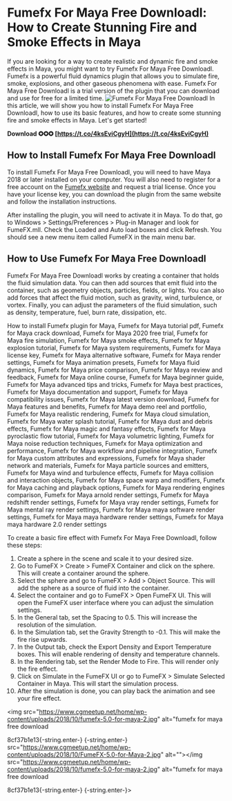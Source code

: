 
 
# Fumefx For Maya Free Downloadl: How to Create Stunning Fire and Smoke Effects in Maya
 
If you are looking for a way to create realistic and dynamic fire and smoke effects in Maya, you might want to try Fumefx For Maya Free Downloadl. Fumefx is a powerful fluid dynamics plugin that allows you to simulate fire, smoke, explosions, and other gaseous phenomena with ease. Fumefx For Maya Free Downloadl is a trial version of the plugin that you can download and use for free for a limited time.
 ![Fumefx For Maya Free Downloadl](https://www.cgmeetup.net/home/wp-content/uploads/2018/10/FumeFX-5.0-for-Maya-1.jpg) 
In this article, we will show you how to install Fumefx For Maya Free Downloadl, how to use its basic features, and how to create some stunning fire and smoke effects in Maya. Let's get started!
 
**Download ✪✪✪ [https://t.co/4ksEviCgyH](https://t.co/4ksEviCgyH)**


 
## How to Install Fumefx For Maya Free Downloadl
 
To install Fumefx For Maya Free Downloadl, you will need to have Maya 2018 or later installed on your computer. You will also need to register for a free account on the [Fumefx website](https://www.afterworks.com/FumeFX/Download.asp) and request a trial license. Once you have your license key, you can download the plugin from the same website and follow the installation instructions.
 
After installing the plugin, you will need to activate it in Maya. To do that, go to Windows > Settings/Preferences > Plug-in Manager and look for FumeFX.mll. Check the Loaded and Auto load boxes and click Refresh. You should see a new menu item called FumeFX in the main menu bar.
 
## How to Use Fumefx For Maya Free Downloadl
 
Fumefx For Maya Free Downloadl works by creating a container that holds the fluid simulation data. You can then add sources that emit fluid into the container, such as geometry objects, particles, fields, or lights. You can also add forces that affect the fluid motion, such as gravity, wind, turbulence, or vortex. Finally, you can adjust the parameters of the fluid simulation, such as density, temperature, fuel, burn rate, dissipation, etc.
 
How to install Fumefx plugin for Maya,  Fumefx for Maya tutorial pdf,  Fumefx for Maya crack download,  Fumefx for Maya 2020 free trial,  Fumefx for Maya fire simulation,  Fumefx for Maya smoke effects,  Fumefx for Maya explosion tutorial,  Fumefx for Maya system requirements,  Fumefx for Maya license key,  Fumefx for Maya alternative software,  Fumefx for Maya render settings,  Fumefx for Maya animation presets,  Fumefx for Maya fluid dynamics,  Fumefx for Maya price comparison,  Fumefx for Maya review and feedback,  Fumefx for Maya online course,  Fumefx for Maya beginner guide,  Fumefx for Maya advanced tips and tricks,  Fumefx for Maya best practices,  Fumefx for Maya documentation and support,  Fumefx for Maya compatibility issues,  Fumefx for Maya latest version download,  Fumefx for Maya features and benefits,  Fumefx for Maya demo reel and portfolio,  Fumefx for Maya realistic rendering,  Fumefx for Maya cloud simulation,  Fumefx for Maya water splash tutorial,  Fumefx for Maya dust and debris effects,  Fumefx for Maya magic and fantasy effects,  Fumefx for Maya pyroclastic flow tutorial,  Fumefx for Maya volumetric lighting,  Fumefx for Maya noise reduction techniques,  Fumefx for Maya optimization and performance,  Fumefx for Maya workflow and pipeline integration,  Fumefx for Maya custom attributes and expressions,  Fumefx for Maya shader network and materials,  Fumefx for Maya particle sources and emitters,  Fumefx for Maya wind and turbulence effects,  Fumefx for Maya collision and interaction objects,  Fumefx for Maya space warp and modifiers,  Fumefx for Maya caching and playback options,  Fumefx for Maya rendering engines comparison,  Fumefx for Maya arnold render settings,  Fumefx for Maya redshift render settings,  Fumefx for Maya vray render settings,  Fumefx for Maya mental ray render settings,  Fumefx for Maya maya software render settings,  Fumefx for Maya maya hardware render settings,  Fumefx for Maya maya hardware 2.0 render settings
 
To create a basic fire effect with Fumefx For Maya Free Downloadl, follow these steps:
 
1. Create a sphere in the scene and scale it to your desired size.
2. Go to FumeFX > Create > FumeFX Container and click on the sphere. This will create a container around the sphere.
3. Select the sphere and go to FumeFX > Add > Object Source. This will add the sphere as a source of fluid into the container.
4. Select the container and go to FumeFX > Open FumeFX UI. This will open the FumeFX user interface where you can adjust the simulation settings.
5. In the General tab, set the Spacing to 0.5. This will increase the resolution of the simulation.
6. In the Simulation tab, set the Gravity Strength to -0.1. This will make the fire rise upwards.
7. In the Output tab, check the Export Density and Export Temperature boxes. This will enable rendering of density and temperature channels.
8. In the Rendering tab, set the Render Mode to Fire. This will render only the fire effect.
9. Click on Simulate in the FumeFX UI or go to FumeFX > Simulate Selected Container in Maya. This will start the simulation process.
10. After the simulation is done, you can play back the animation and see your fire effect.

 <img src="https://www.cgmeetup.net/home/wp-content/uploads/2018/10/fumefx-5.0-for-maya-2.jpg" alt="fumefx for maya free download</p> 8cf37b1e13{-string.enter-}
{-string.enter-} src="https://www.cgmeetup.net/home/wp-content/uploads/2018/10/FumeFX-5.0-for-Maya-2.jpg" alt=""></img src="https://www.cgmeetup.net/home/wp-content/uploads/2018/10/fumefx-5.0-for-maya-2.jpg" alt="fumefx for maya free download</p> 8cf37b1e13{-string.enter-}
{-string.enter-}>
